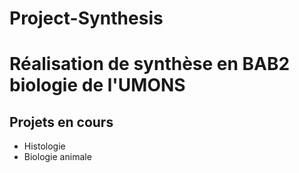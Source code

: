 # Project-Synthesis
# Réalisation de synthèse en BAB2 biologie de l'UMONS

## Projets en cours

* Histologie
* Biologie animale

